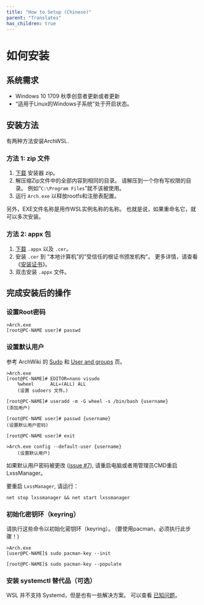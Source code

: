 ```yaml
---
title: "How to Setup (Chinese)"
parent: "Translates"
has_children: true
---
```

# 如何安装

## 系统需求

* Windows 10 1709 秋季创意者更新或者更新
* “适用于Linux的Windows子系统”处于开启状态。

## 安装方法

有两种方法安装ArchWSL.

### 方法 1: zip 文件

1. [下载](https://github.com/yuk7/ArchWSL/releases/latest) 安装器 zip。
2. 解压缩Zip文件中的全部内容到相同的目录。
   请解压到一个你有写权限的目录。
   例如“`C:\Program Files`”就不该被使用。
3. 运行 `Arch.exe` 以释放rootfs和注册表配置。

另外，EXE文件名称是用作WSL实例名称的名称。
也就是说，如果重命名它，就可以多次安装。

### 方法 2: appx 包

1. [下载](https://github.com/yuk7/ArchWSL/releases/latest) `.appx` 以及 `.cer`。
2. 安装 `.cer` 到 “本地计算机”的"受信任的根证书颁发机构"。
   更多详情，请查看《[安装证书](Install-Certificate.md)》。
3. 双击安装 `.appx` 文件。

## 完成安装后的操作

### 设置Root密码

```shell
>Arch.exe
[root@PC-NAME user]# passwd
```

### 设置默认用户

参考 ArchWiki 的 
[Sudo](https://wiki.archlinux.org/index.php/Sudo#Example_entries)
和
[User and groups](https://wiki.archlinux.org/index.php/Users_and_groups) 页。

```shell
>Arch.exe
[root@PC-NAME]# EDITOR=nano visudo
    %wheel      ALL=(ALL) ALL
    (设置 sudoers 文件。)

[root@PC-NAME]# useradd -m -G wheel -s /bin/bash {username}
(添加用户)

[root@PC-NAME user]# passwd {username}
(设置默认用户密码)

[root@PC-NAME user]# exit

>Arch.exe config --default-user {username}
    (设置默认用户)
```

如果默认用户密码被更改
([issue #7](https://github.com/yuk7/ArchWSL/issues/7)),
请重启电脑或者用管理员CMD重启LxssManager。

要重启 `LxssManager`, 请运行：

```batch
net stop lxssmanager && net start lxssmanager
```

### 初始化密钥环（keyring）

请执行这些命令以初始化密钥环（keyring）。
(要使用pacman，必须执行此步骤！)

```shell
>Arch.exe
[user@PC-NAME]$ sudo pacman-key --init

[root@PC-NAME]$ sudo pacman-key --populate
```

### 安装 systemctl 替代品（可选）

WSL 并不支持 Systemd，但是也有一些解决方案。
可以查看 [已知问题](Known-issues.md#systemdsystemctl)。
